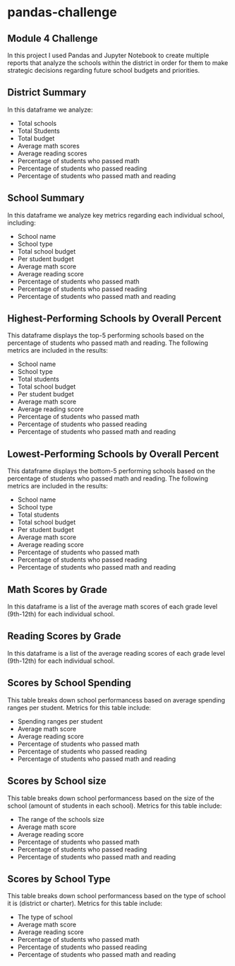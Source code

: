 # pandas-challenge
## Module 4 Challenge
In this project I used Pandas and Jupyter Notebook to create multiple reports that analyze the schools within the district in order for them to make strategic decisions regarding future school budgets and priorities. 

## District Summary
In this dataframe we analyze:
- Total schools
- Total Students 
- Total budget
- Average math scores
- Average reading scores
- Percentage of students who passed math
- Percentage of students who passed reading
- Percentage of students who passed math and reading

## School Summary
In this dataframe we analyze key metrics regarding each individual school, including:
- School name
- School type
- Total school budget
- Per student budget
- Average math score
- Average reading score
- Percentage of students who passed math
- Percentage of students who passed reading
- Percentage of students who passed math and reading

## Highest-Performing Schools by Overall Percent
This dataframe displays the top-5 performing schools based on the percentage of students who passed math and reading. The following metrics are included in the results:
- School name
- School type
- Total students
- Total school budget
- Per student budget
- Average math score
- Average reading score
- Percentage of students who passed math
- Percentage of students who passed reading
- Percentage of students who passed math and reading

## Lowest-Performing Schools by Overall Percent
This dataframe displays the bottom-5 performing schools based on the percentage of students who passed math and reading. The following metrics are included in the results:
- School name
- School type
- Total students
- Total school budget
- Per student budget
- Average math score
- Average reading score
- Percentage of students who passed math
- Percentage of students who passed reading
- Percentage of students who passed math and reading

## Math Scores by Grade
In this dataframe is a list of the average math scores of each grade level (9th-12th) for each individual school. 

## Reading Scores by Grade
In this dataframe is a list of the average reading scores of each grade level (9th-12th) for each individual school. 

## Scores by School Spending
This table breaks down school performancess based on average spending ranges per student. Metrics for this table include:
- Spending ranges per student
- Average math score
- Average reading score
- Percentage of students who passed math
- Percentage of students who passed reading
- Percentage of students who passed math and reading

## Scores by School size
This table breaks down school performancess based on the size of the school (amount of students in each school). Metrics for this table include:
- The range of the schools size
- Average math score
- Average reading score
- Percentage of students who passed math
- Percentage of students who passed reading
- Percentage of students who passed math and reading

## Scores by School Type
This table breaks down school performancess based on the type of school it is (district or charter). Metrics for this table include:
- The type of school
- Average math score
- Average reading score
- Percentage of students who passed math
- Percentage of students who passed reading
- Percentage of students who passed math and reading